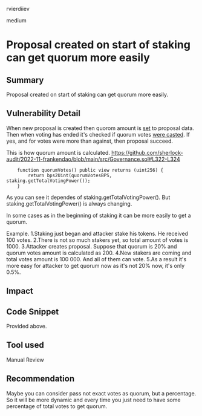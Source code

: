 rvierdiiev

medium

# Proposal created on start of staking can get quorum more easily

## Summary
Proposal created on start of staking can get quorum more easily.
## Vulnerability Detail
When new proposal is created then quorom amount is [set](https://github.com/sherlock-audit/2022-11-frankendao/blob/main/src/Governance.sol#L413) to proposal data.
Then when voting has ended it's checked if quorum votes [were casted](https://github.com/sherlock-audit/2022-11-frankendao/blob/main/src/Governance.sol#L293). If yes, and for votes were more than against, then proposal succeed.

This is how quorum amount is calculated.
https://github.com/sherlock-audit/2022-11-frankendao/blob/main/src/Governance.sol#L322-L324
```solidity
    function quorumVotes() public view returns (uint256) {
        return bps2Uint(quorumVotesBPS, staking.getTotalVotingPower());
    }
```

As you can see it dependes of staking.getTotalVotingPower().
But staking.getTotalVotingPower() is always changing.

In some cases as in the beginning of staking it can be more easily to get a quorum.

Example.
1.Staking just began and attacker stake his tokens. He received 100 votes.
2.There is not so much stakers yet, so total amount of votes is 1000.
3.Attacker creates proposal. Suppose that quorum is 20% and quorum votes amount is calculated as 200.
4.New stakers are coming and total votes amount is 100 000. And all of them can vote.
5.As a result it's more easy for attacker to get quorum now as it's not 20% now, it's only 0.5%.
## Impact

## Code Snippet
Provided above.
## Tool used

Manual Review

## Recommendation
Maybe you can consider pass not exact votes as quorum, but a percentage. So it will be more dynamic and every time you just need to have some percentage of total votes to get quorum.